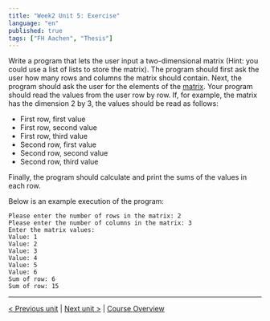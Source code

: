 ```yaml
---
title: "Week2 Unit 5: Exercise"
language: "en"
published: true
tags: ["FH Aachen", "Thesis"]
---
```


Write a program that lets the user input a two-dimensional matrix (Hint: you could use a list of lists to store the matrix). The program should first ask the user how many rows and columns the matrix should contain. Next, the program should ask the user for the elements of the [matrix](https://en.wikipedia.org/wiki/Matrix_(mathematics)). Your program should read the values from the user row by row. If, for example, the matrix has the dimension 2 by 3, the values should be read as follows:

+ First row, first value
+ First row, second value
+ First row, third value
+ Second row, first value
+ Second row, second value
+ Second row, third value

Finally, the program should calculate and print the sums of the values in each row.

Below is an example execution of the program:

```Py
Please enter the number of rows in the matrix: 2
Please enter the number of columns in the matrix: 3
Enter the matrix values:
Value: 1
Value: 2
Value: 3
Value: 4
Value: 5
Value: 6
Sum of row: 6
Sum of row: 15
```

---

[< Previous unit](/teaching/python-mooc/week2_unit6_sequences) | [Next unit >](/teaching/python-mooc/week2_unit5_selftest) |
[Course Overview](/teaching/python-mooc)